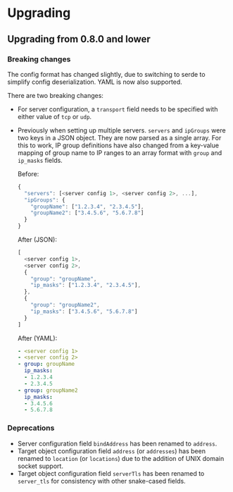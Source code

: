 # Upgrading

## Upgrading from 0.8.0 and lower

### Breaking changes

The config format has changed slightly, due to switching to serde to simplify config deserialization.
YAML is now also supported.

There are two breaking changes:

- For server configuration, a `transport` field needs to be specified with either value of `tcp` or `udp`.

- Previously when setting up multiple servers. `servers` and `ipGroups` were two keys in a JSON object. They are now parsed as a single array.
  For this to work, IP group definitions have also changed from a key-value mapping of group name to IP ranges to an array format with `group` and `ip_masks` fields.

  Before:

  ```js
  {
    "servers": [<server config 1>, <server config 2>, ...],
    "ipGroups": {
      "groupName": ["1.2.3.4", "2.3.4.5"],
      "groupName2": ["3.4.5.6", "5.6.7.8"]
    }
  }
  ```

  After (JSON):

  ```js
  [
    <server config 1>,
    <server config 2>,
    {
      "group": "groupName",
      "ip_masks": ["1.2.3.4", "2.3.4.5"],
    },
    {
      "group": "groupName2",
      "ip_masks": ["3.4.5.6", "5.6.7.8"]
    }
  ]
  ```

  After (YAML):

  ```yaml
  - <server config 1>
  - <server config 2>
  - group: groupName
    ip_masks:
    - 1.2.3.4
    - 2.3.4.5
  - group: groupName2
    ip_masks:
    - 3.4.5.6
    - 5.6.7.8
  ```

### Deprecations

- Server configuration field `bindAddress` has been renamed to `address`.
- Target object configuration field `address` (or `addresses`) has been renamed to `location` (or `locations`) due to the addition of UNIX domain socket support.
- Target object configuration field `serverTls` has been renamed to `server_tls` for consistency with other snake-cased fields.
